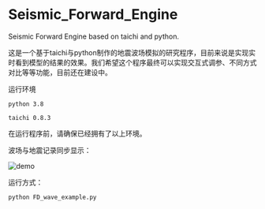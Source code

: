 # Seismic_Forward_Engine
Seismic Forward Engine based on taichi and python.

这是一个基于taichi与python制作的地震波场模拟的研究程序，目前来说是实现实时看到模型的结果的效果。我们希望这个程序最终可以实现交互式调参、不同方式对比等等功能，目前还在建设中。

运行环境

    python 3.8

    taichi 0.8.3

在运行程序前，请确保已经拥有了以上环境。

波场与地震记录同步显示：

![demo](./image/example_20211112.gif)

运行方式：

    python FD_wave_example.py
